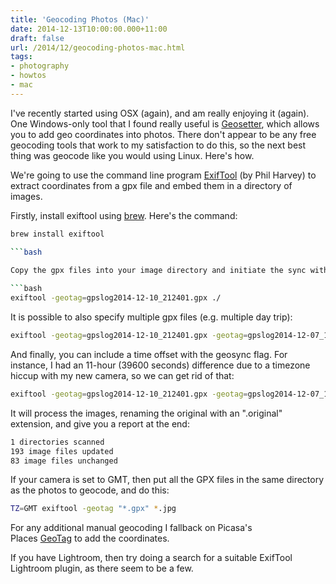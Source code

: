 ```yaml
---
title: 'Geocoding Photos (Mac)'
date: 2014-12-13T10:00:00.000+11:00
draft: false
url: /2014/12/geocoding-photos-mac.html
tags: 
- photography
- howtos
- mac
---
```


I've recently started using OSX (again), and am really enjoying it (again). One Windows-only tool that I found really useful is [Geosetter](http://www.geosetter.de/en/), which allows you to add geo coordinates into photos. There don't appear to be any free geocoding tools that work to my satisfaction to do this, so the next best thing was geocode like you would using Linux. Here's how.  
  
We're going to use the command line program [ExifTool](http://www.sno.phy.queensu.ca/~phil/exiftool/) (by Phil Harvey) to extract coordinates from a gpx file and embed them in a directory of images.  
  
Firstly, install exiftool using [brew](http://brew.sh/). Here's the command:  
  
```bash
brew install exiftool

```bash

Copy the gpx files into your image directory and initiate the sync with the geotag flag:  
  
```bash
exiftool -geotag=gpslog2014-12-10_212401.gpx ./

```  
It is possible to also specify multiple gpx files (e.g. multiple day trip):  
  
```bash
exiftool -geotag=gpslog2014-12-10_212401.gpx -geotag=gpslog2014-12-07_132315.gpx -geotag=gpslog2014-12-08_181318.gpx -geotag=gpslog2014-12-10_073811.gpx ./

```  
And finally, you can include a time offset with the geosync flag. For instance, I had an 11-hour (39600 seconds) difference due to a timezone hiccup with my new camera, so we can get rid of that:  
  
```bash
exiftool -geotag=gpslog2014-12-10_212401.gpx -geotag=gpslog2014-12-07_132315.gpx -geotag=gpslog2014-12-08_181318.gpx -geotag=gpslog2014-12-10_073811.gpx -geosync=39600 ./

```  
It will process the images, renaming the original with an ".original" extension, and give you a report at the end:  
  
```bash
1 directories scanned
193 image files updated
83 image files unchanged

```  
If your camera is set to GMT, then put all the GPX files in the same directory as the photos to geocode, and do this:  
  
```bash
TZ=GMT exiftool -geotag "*.gpx" *.jpg

```  
For any additional manual geocoding I fallback on Picasa's Places [GeoTag](http://www.snafu.org/GeoTag/) to add the coordinates.  
  
If you have Lightroom, then try doing a search for a suitable ExifTool Lightroom plugin, as there seem to be a few.
